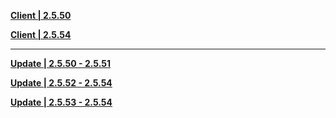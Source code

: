 **[Client | 2.5.50](https://autopatchhk.yuanshen.com/client_app/download/beta_pc/20220214105752_NQgn5C85ouv51avy/GenshinImpact_2.5.50_beta.zip)**

**[Client | 2.5.54](https://autopatchhk.yuanshen.com/client_app/download/beta_pc/20220310114728_31alreDOm15xBBRX/GenshinImpact_2.5.54_beta.zip)**

-----

**[Update | 2.5.50 - 2.5.51](https://autopatchhk.yuanshen.com/client_app/beta_update/hk4e_global/26/game_2.5.50_2.5.51_hdiff_K4AlbZ68QIHtk179.zip)**

**[Update | 2.5.52 - 2.5.54](https://autopatchhk.yuanshen.com/client_app/beta_update/hk4e_global/26/game_2.5.52_2.5.54_hdiff_Lp8cbjx2ywgFtQfd.zip)**

**[Update | 2.5.53 - 2.5.54](https://autopatchhk.yuanshen.com/client_app/beta_update/hk4e_global/26/game_2.5.53_2.5.54_hdiff_jeRnIYzlTwG7UWEu.zip)**
